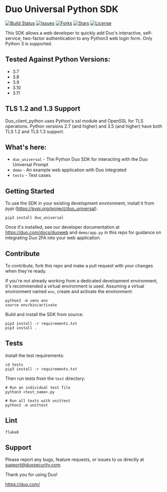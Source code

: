# Duo Universal Python SDK

[![Build Status](https://github.com/duosecurity/duo_universal_python/workflows/Python%20CI/badge.svg)](https://github.com/duosecurity/duo_universal_python/actions)
[![Issues](https://img.shields.io/github/issues/duosecurity/duo_universal_python)](https://github.com/duosecurity/duo_universal_python/issues)
[![Forks](https://img.shields.io/github/forks/duosecurity/duo_universal_python)](https://github.com/duosecurity/duo_universal_python/network/members)
[![Stars](https://img.shields.io/github/stars/duosecurity/duo_universal_python)](https://github.com/duosecurity/duo_universal_python/stargazers)
[![License](https://img.shields.io/badge/License-View%20License-orange)](https://github.com/duosecurity/duo_universal_python/blob/master/LICENSE)


This SDK allows a web developer to quickly add Duo's interactive, self-service, two-factor authentication to any Python3 web login form. Only Python 3 is supported.

## Tested Against Python Versions:
- 3.7
- 3.8
- 3.9
- 3.10
- 3.11

## TLS 1.2 and 1.3 Support

Duo_client_python uses Python's ssl module and OpenSSL for TLS operations. Python versions 2.7 (and higher) and 3.5 (and higher) have both TLS 1.2 and TLS 1.3 support.

## What's here:
* `duo_universal` - The Python Duo SDK for interacting with the Duo Universal Prompt
* `demo` - An example web application with Duo integrated
* `tests` - Test cases

## Getting Started
To use the SDK in your existing development environment, install it from pypi (https://pypi.org/project/duo_universal).
```
pip3 install duo_universal
```
Once it's installed, see our developer documentation at https://duo.com/docs/duoweb and `demo/app.py` in this repo for guidance on integrating Duo 2FA into your web application.

## Contribute
To contribute, fork this repo and make a pull request with your changes when they're ready. 

If you're not already working from a dedicated development environment, it's recommended a virtual environment is used. Assuming a virtual environment named `env`, create and activate the environment:
```
python3 -m venv env
source env/bin/activate
```

Build and install the SDK from source:
```
pip3 install -r requirements.txt
pip3 install .
```

## Tests
Install the test requirements:
```
cd tests
pip3 install -r requirements.txt
```
Then run tests from the `test` directory:
```
# Run an individual test file
python3 <test_name>.py

# Run all tests with unittest
python3 -m unittest
```

## Lint
```
flake8
```

## Support

Please report any bugs, feature requests, or issues to us directly at support@duosecurity.com.

Thank you for using Duo!

https://duo.com/
